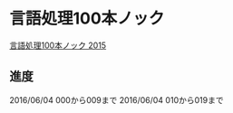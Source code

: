 # 言語処理100本ノック
[言語処理100本ノック 2015](http://www.cl.ecei.tohoku.ac.jp/nlp100/)

## 進度
2016/06/04 000から009まで
2016/06/04 010から019まで
